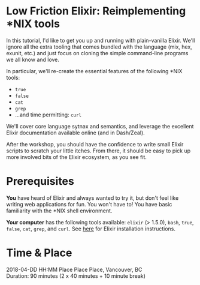 # Low Friction Elixir: Reimplementing *NIX tools

In this tutorial, I'd like to get you up and running with plain-vanilla
Elixir. We'll ignore all the extra tooling that comes bundled with the language
(mix, hex, exunit, etc.) and just focus on cloning the simple command-line
programs we all know and love.

In particular, we'll re-create the essential features of the following *NIX
tools:

- `true`
- `false`
- `cat`
- `grep`
- ...and time permitting: `curl`

We'll cover core language sytnax and semantics, and leverage the excellent
Elixir documentation available online (and in Dash/Zeal).

After the workshop, you should have the confidence to write small Elixir
scripts to scratch your little itches. From there, it should be easy to pick up
more involved bits of the Elixir ecosystem, as you see fit.


# Prerequisites

**You** have heard of Elixir and always wanted to try it, but don't feel like
writing web applications for fun. You won't have to! You have basic familiarity
with the *NIX shell environment.

**Your computer** has the following tools available: `elixir` (> 1.5.0), `bash`,
`true`, `false`, `cat`, `grep`, and `curl`. See [here][install-elixir] for
Elixir installation instructions.


# Time & Place

2018-04-DD HH:MM Place Place Place, Vancouver, BC  
Duration: 90 minutes (2 x 40 minutes + 10 minute break)




[install-elixir]: https://elixir-lang.org/install.html
